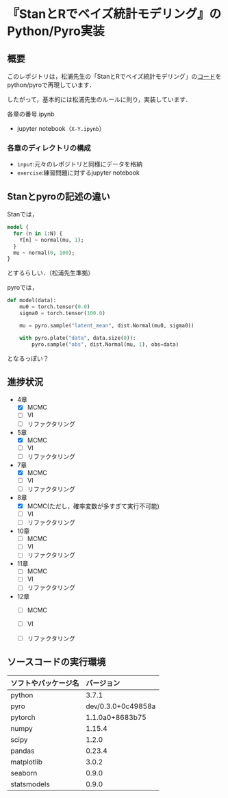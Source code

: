 # 『StanとRでベイズ統計モデリング』のPython/Pyro実装

## 概要
このレポジトリは，松浦先生の「StanとRでベイズ統計モデリング」の[コード](https://github.com/MatsuuraKentaro/RStanBook)をpython/pyroで再現しています．

したがって，基本的には松浦先生のルールに則り，実装しています．

各章の番号.ipynb

* jupyter notebook（`X-Y.ipynb`）

### 各章のディレクトリの構成

* `input`:元々のレポジトリと同様にデータを格納
* `exercise`:練習問題に対するjupyter notebook

## Stanとpyroの記述の違い

Stanでは，
```stan
model {
  for (n in 1:N) {
    Y[n] ~ normal(mu, 1);
  }
  mu ~ normal(0, 100);
}
```
とするらしい．（松浦先生準拠）

pyroでは，
```python
def model(data):
    mu0 = torch.tensor(0.0)
    sigma0 = torch.tensor(100.0)

    mu = pyro.sample("latent_mean", dist.Normal(mu0, sigma0))

    with pyro.plate("data", data.size(0)):
        pyro.sample("obs", dist.Normal(mu, 1), obs=data)
```
となるっぽい？

## 進捗状況

- 4章
  - [x] MCMC
  - [ ] VI
  - [ ] リファクタリング
- 5章
  - [x] MCMC
  - [ ] VI
  - [ ] リファクタリング
- 7章
  - [x] MCMC
  - [ ] VI
  - [ ] リファクタリング
- 8章
  - [x] MCMC(ただし，確率変数が多すぎて実行不可能)
  - [ ] VI
  - [ ] リファクタリング
- 10章
  - [ ] MCMC
  - [ ] VI
  - [ ] リファクタリング
- 11章
  - [ ] MCMC
  - [ ] VI
  - [ ] リファクタリング
- 12章
  - [ ] MCMC
  - [ ] VI
  - [ ] リファクタリング



## ソースコードの実行環境
| ソフトやパッケージ名 | バージョン | 
|:-----------|:------------|
| python|3.7.1||
|pyro|dev/0.3.0+0c49858a| 
|pytorch|1.1.0a0+8683b75| 
|numpy | 1.15.4|
|scipy |1.2.0 |
|pandas|0.23.4 |
|matplotlib |3.0.2 |
|seaborn |0.9.0 |
|statsmodels |0.9.0|

